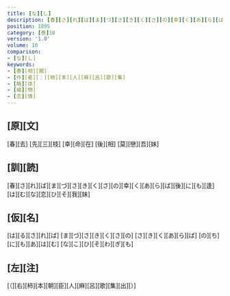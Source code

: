 ```yaml
---
title: [な][し]
description: [春][さ][れ][ば][ま][づ][さ][き][く][さ][の][幸][く][あ][ら][ば][後][に][も][逢][は][む][な][恋][ひ][そ][我][妹]
position: 1895
category: [巻]10
version: '1.0'
volume: 10
comparison:
- [な][し]
keywords:
- [春][相][聞]
- [作][者][：][柿][本][人][麻][呂][歌][集]
- [略][体]
- [植][物]
- [恋][情]
---
```


## [原][文]

[春][去] [先][三][枝] [幸][命][在] [後][相] [莫][戀][吾][妹]

## [訓][読]

[春][さ][れ][ば][ま][づ][さ][き][く][さ][の][幸][く][あ][ら][ば][後][に][も][逢][は][む][な][恋][ひ][そ][我][妹]

## [仮][名]

[は][る][さ][れ][ば] [ま][づ][さ][き][く][さ][の] [さ][き][く][あ][ら][ば] [の][ち][に][も][あ][は][む] [な][こ][ひ][そ][わ][ぎ][も]

## [左][注]

[（][右][柿][本][朝][臣][人][麻][呂][歌][集][出][）]
